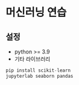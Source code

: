 # 머신러닝 연습

## 설정
- python >= 3.9
- 기타 라이브러리

```python
pip install scikit-learn
jupyterlab seaborn pandas
```